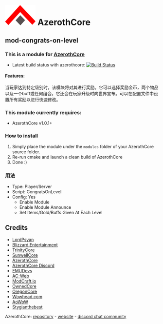 # ![logo](https://raw.githubusercontent.com/azerothcore/azerothcore.github.io/master/images/logo-github.png) AzerothCore
## mod-congrats-on-level
### This is a module for [AzerothCore](http://www.azerothcore.org)
- Latest build status with azerothcore: [![Build Status](https://github.com/azerothcore/mod-congrats-on-level/workflows/core-build/badge.svg?branch=master&event=push)](https://github.com/azerothcore/mod-congrats-on-level)

#### Features:
当玩家达到特定级别时，该模块将对其进行奖励。它可以选择奖励金币，两个物品以及一个buff或任何组合。它还会在玩家升级时向世界宣布。可以在配置文件中设置所有奖励以进行快速修改。

### This module currently requires:
- AzerothCore v1.0.1+

### How to install
1. Simply place the module under the `modules` folder of your AzerothCore source folder.
2. Re-run cmake and launch a clean build of AzerothCore
3. Done :)

### 用法
- Type: Player/Server
- Script: CongratsOnLevel
- Config: Yes
    - Enable Module
    - Enable Module Announce
    - Set Items/Gold/Buffs Given At Each Level


## Credits
- [LordPsyan](https://bitbucket.org/lordpsyan/lordpsyan-patches)
- [Blizzard Entertainment](http://blizzard.com)
- [TrinityCore](https://github.com/TrinityCore/TrinityCore/blob/3.3.5/THANKS)
- [SunwellCore](http://www.azerothcore.org/pages/sunwell.pl/)
- [AzerothCore](https://github.com/AzerothCore/azerothcore-wotlk/graphs/contributors)
- [AzerothCore Discord](https://discord.gg/gkt4y2x)
- [EMUDevs](https://youtube.com/user/EmuDevs)
- [AC-Web](http://ac-web.org/)
- [ModCraft.io](http://modcraft.io/)
- [OwnedCore](http://ownedcore.com/)
- [OregonCore](https://wiki.oregon-core.net/)
- [Wowhead.com](http://wowhead.com)
- [AoWoW](https://wotlk.evowow.com/)
- [Stygianthebest]( http://stygianthebest.github.io) 

AzerothCore: [repository](https://github.com/azerothcore) - [website](http://azerothcore.org/) - [discord chat community](https://discord.gg/PaqQRkd)
